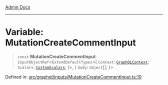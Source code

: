 [Admin Docs](/)

***

# Variable: MutationCreateCommentInput

> `const` **MutationCreateCommentInput**: `InputObjectRef`\<`ExtendDefaultTypes`\<\{ `Context`: [`GraphQLContext`](../../../context/type-aliases/GraphQLContext.md); `Scalars`: [`CustomScalars`](../../../scalars/type-aliases/CustomScalars.md); \}\>, \{ `body`: `object`[]; \}\>

Defined in: [src/graphql/inputs/MutationCreateCommentInput.ts:10](https://github.com/PalisadoesFoundation/talawa-api/blob/2cc2354b3599462f5e9976dfd00bd2cfa22095cb/src/graphql/inputs/MutationCreateCommentInput.ts#L10)

